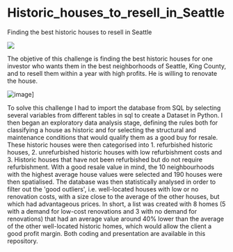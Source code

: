 # Historic_houses_to_resell_in_Seattle
Finding the best historic houses to resell in Seattle

<img src="[https://github.com/ronniealdrin/Historic_houses_to_resell_in_Seattle/blob/main/Best_Historic_houses.png]">

The objetive of this challenge is finding the best historic houses for one investor who wants them in the best neighborhoods of Seattle, King County, and to resell them within a year with high profits. He is willing to renovate the house.

![image]([Best_Historic_houses.png)]


To solve this challenge I had to import the database from SQL by selecting several variables from different tables in sql to create a Dataset in Python. I then began an exploratory data analysis stage, defining the rules both for classifying a house as historic and for selecting the structural and maintenance conditions that would qualify them as a good buy for resale. These historic houses were then categorised into 1. refurbished historic houses, 2. unrefurbished historic houses with low refurbishment costs and 3. Historic houses that have not been refurbished but do not require refurbishment. With a good resale value in mind, the 10 neighbourhoods with the highest average house values were selected and 190 houses were then spatialised. The database was then statistically analysed in order to filter out the 'good outliers', i.e. well-located houses with low or no renovation costs, with a size close to the average of the other houses, but which had advantageous prices. In short, a list was created with 8 homes (5 with a demand for low-cost renovations and 3 with no demand for renovations) that had an average value around 40% lower than the average of the other well-located historic homes, which would allow the client a good profit margin.
Both coding and presentation are available in this repository.
